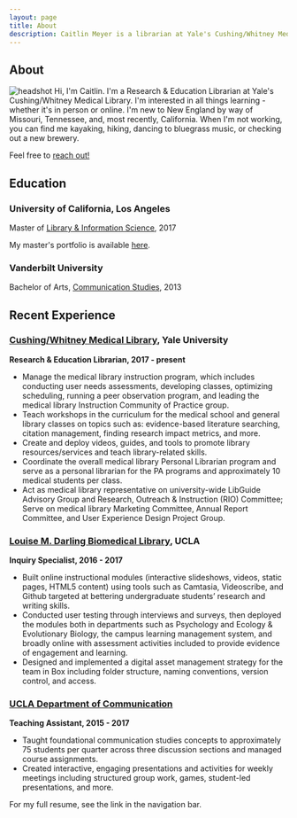 ```yaml
---
layout: page
title: About
description: Caitlin Meyer is a librarian at Yale's Cushing/Whitney Medical Library.
---
```

## About
![headshot](http://caitlinmeyer.github.io/library-blog/img/headshot.png) Hi, I'm Caitlin. I'm a Research & Education Librarian at Yale's Cushing/Whitney Medical Library. I'm interested in all things learning - whether it's in person or online. I'm new to New England by way of Missouri, Tennessee, and, most recently, California. When I'm not working, you can find me kayaking, hiking, dancing to bluegrass music, or checking out a new brewery.

Feel free to [reach out!](mailto:caitlin.e.meyer@gmail.com)

## Education

### University of California, Los Angeles
Master of [Library & Information Science](https://is.gseis.ucla.edu/), 2017

My master's portfolio is available [here](https://caitlinmeyer.github.io/library-blog/docs/masters-portfolio.pdf).

### Vanderbilt University
Bachelor of Arts, [Communication Studies](https://as.vanderbilt.edu/communication/), 2013

## Recent Experience

### [Cushing/Whitney Medical Library](https://library.medicine.yale.edu/), Yale University 
**Research & Education Librarian, 2017 - present**
- Manage the medical library instruction program, which includes conducting user needs
assessments, developing classes, optimizing scheduling, running a peer observation
program, and leading the medical library Instruction Community of Practice group.
- Teach workshops in the curriculum for the medical school and general library classes on
topics such as: evidence-based literature searching, citation management, finding
research impact metrics, and more.
- Create and deploy videos, guides, and tools to promote library resources/services and
teach library-related skills.
- Coordinate the overall medical library Personal Librarian program and serve as a
personal librarian for the PA programs and approximately 10 medical students per class.
- Act as medical library representative on university-wide LibGuide Advisory Group and
Research, Outreach & Instruction (RIO) Committee; Serve on medical library Marketing
Committee, Annual Report Committee, and User Experience Design Project Group.

### [Louise M. Darling Biomedical Library](http://www.library.ucla.edu/biomed), UCLA
**Inquiry Specialist, 2016 - 2017**
- Built online instructional modules (interactive slideshows, videos, static pages, HTML5
content) using tools such as Camtasia, Videoscribe, and Github targeted at bettering
undergraduate students’ research and writing skills.
- Conducted user testing through interviews and surveys, then deployed the modules both in
departments such as Psychology and Ecology & Evolutionary Biology, the campus learning
management system, and broadly online with assessment activities included to provide
evidence of engagement and learning.
- Designed and implemented a digital asset management strategy for the team in Box
including folder structure, naming conventions, version control, and access.


### [UCLA Department of Communication](http://comm.ucla.edu/)
**Teaching Assistant, 2015 - 2017**
- Taught foundational communication studies concepts to approximately 75 students
per quarter across three discussion sections and managed course assignments.
- Created interactive, engaging presentations and activities for weekly meetings including
structured group work, games, student-led presentations, and more.

For my full resume, see the link in the navigation bar.





